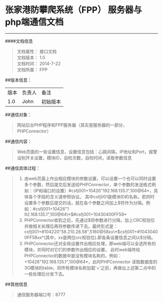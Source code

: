 张家港防攀爬系统（FPP） 服务器与php端通信文档
===

---

####文档信息
> 文档属性： 接口文档  
> 文档版本： 1.0  
> 文档时间： 2014-7-22  
> 文档所属： FPP

##版本信息：
<table>
  <tr>
    <td>版本</td>
    <td>负责人</td>
    <td>备注</td>
  </tr>
  <tr>
    <td>1.0</td>
    <td>John</td>
    <td>初始版本</td>
  </tr>
</table>

##通信对象：
> 网站后台PHP程序和FPP服务器（其实是服务器的一部分，PHPConnector）

##通信内容：
> Web页面的一些设置信息，设置信息包括：心跳间隔，IP地址和Port，报警设别开关设置，模块ID，自检次数，自检时间，读取参数信息

##通信具体过程：
> 1. 由web页面上作出相应模块的参数设置，可以设置一个也可以同时设置多个参数，然后提交后发送给PHPConnector，单个参数的发送格式例如：（IP和端口的设置）#csfj001+10426"192.168.135.1",100@64\*，具体各个字段的含义请参照协议。
其中csfj001是模块ID的名称。若同时设置多个参数后提交的话，就在各个参数之间加上$符作为分隔。例如：#csfj001+10426"1
92.168.135.1",100@64\*$#csfj001+10430400FF58*
> 2. PHPConnector收到之后，先通过$将参数进行分隔，加上CRC校验位并做相关处理后再将参数传递下去。最终形式是：
csfj001+#104220"58.210.28.58",5160@58xx\*$csfj001+#10430400FF58xx*(其中，xx是两位crc校验位).即各条设置信息之间以$分隔。
> 3. PHPConnector还对全局设置作出相应处理，即web端可以全选所有的模块，并同时对它们的参数作出相应的设置，
此时web端传给PHPConnector的数据中是没有模块名称的，例如：+10426"192.168.135.1",100@64*，此时PHPConnector
读取数据库的3G模块的table，将所有模块名称加载'+'之前，再做出上述第二点中的一些处理后分发下去。

##其他信息
> 通信服务器端口号：8777
